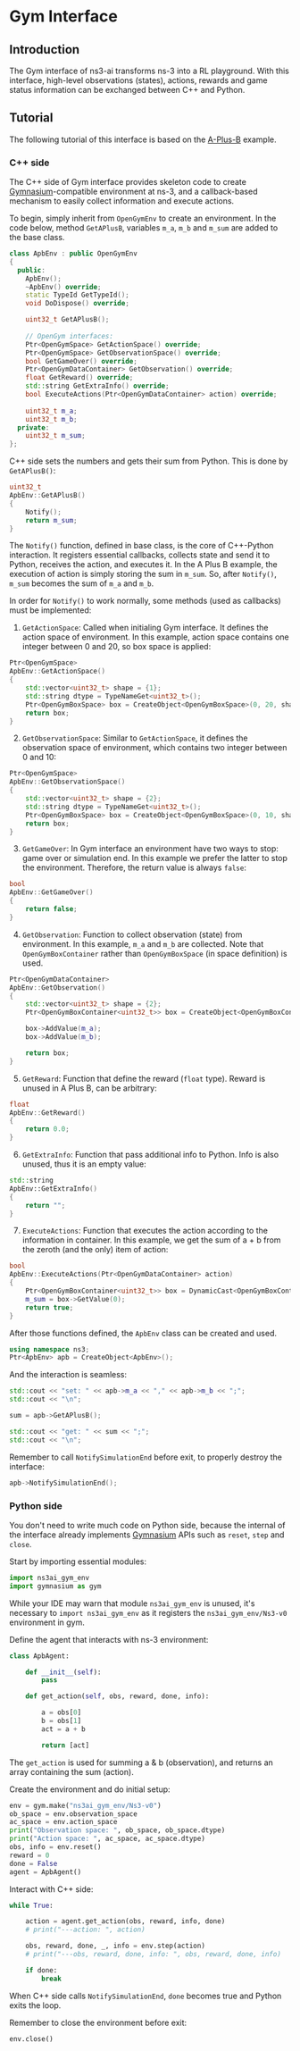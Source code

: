 # Gym Interface

## Introduction

The Gym interface of ns3-ai transforms ns-3 into a RL playground. With this interface, high-level 
observations (states), actions, rewards and game status information can be exchanged 
between C++ and Python.

## Tutorial

The following tutorial of this interface is based on the [A-Plus-B](../../examples/a-plus-b) example.

### C++ side

The C++ side of Gym interface provides skeleton code to create 
[Gymnasium](https://gymnasium.farama.org/index.html)-compatible environment at ns-3, 
and a callback-based mechanism to easily collect information and execute actions.

To begin, simply inherit from `OpenGymEnv` to create an environment. In the code below,
method `GetAPlusB`, variables `m_a`, `m_b` and `m_sum` are added to the base class.

```c++
class ApbEnv : public OpenGymEnv
{
  public:
    ApbEnv();
    ~ApbEnv() override;
    static TypeId GetTypeId();
    void DoDispose() override;

    uint32_t GetAPlusB();
    
    // OpenGym interfaces:
    Ptr<OpenGymSpace> GetActionSpace() override;
    Ptr<OpenGymSpace> GetObservationSpace() override;
    bool GetGameOver() override;
    Ptr<OpenGymDataContainer> GetObservation() override;
    float GetReward() override;
    std::string GetExtraInfo() override;
    bool ExecuteActions(Ptr<OpenGymDataContainer> action) override;
    
    uint32_t m_a;
    uint32_t m_b;
  private:
    uint32_t m_sum;
};
```

C++ side sets the numbers and gets their sum from Python. This is done by `GetAPlusB()`:

```c++
uint32_t
ApbEnv::GetAPlusB()
{
    Notify();
    return m_sum;
}
```

The `Notify()` function, defined in base class, is the core of C++-Python interaction. It registers essential callbacks,
collects state and send it to Python, receives the action, and executes it.
In the A Plus B example, the execution of action is simply storing the sum in `m_sum`. So, after `Notify()`, `m_sum` becomes the sum
of `m_a` and `m_b`.

In order for `Notify()` to work normally, some methods (used as callbacks) must be implemented:
1. `GetActionSpace`: Called when initialing Gym interface. It defines the action space of environment. In this example, action space
   contains one integer between 0 and 20, so box space is applied:
```c++
Ptr<OpenGymSpace>
ApbEnv::GetActionSpace()
{
    std::vector<uint32_t> shape = {1};
    std::string dtype = TypeNameGet<uint32_t>();
    Ptr<OpenGymBoxSpace> box = CreateObject<OpenGymBoxSpace>(0, 20, shape, dtype);
    return box;
}
```
2. `GetObservationSpace`: Similar to `GetActionSpace`, it defines the observation space of environment, which contains two integer between 0 and 10:
```c++
Ptr<OpenGymSpace>
ApbEnv::GetObservationSpace()
{
    std::vector<uint32_t> shape = {2};
    std::string dtype = TypeNameGet<uint32_t>();
    Ptr<OpenGymBoxSpace> box = CreateObject<OpenGymBoxSpace>(0, 10, shape, dtype);
    return box;
}
```
3. `GetGameOver`: In Gym interface an environment have two ways to stop: game over or simulation end. In this example we
   prefer the latter to stop the environment. Therefore, the return value is always `false`:
```c++
bool
ApbEnv::GetGameOver()
{
    return false;
}
```
4. `GetObservation`: Function to collect observation (state) from environment. In this example, `m_a` and `m_b` are collected.
   Note that `OpenGymBoxContainer` rather than `OpenGymBoxSpace` (in space definition) is used.
```c++
Ptr<OpenGymDataContainer>
ApbEnv::GetObservation()
{
    std::vector<uint32_t> shape = {2};
    Ptr<OpenGymBoxContainer<uint32_t>> box = CreateObject<OpenGymBoxContainer<uint32_t>>(shape);

    box->AddValue(m_a);
    box->AddValue(m_b);

    return box;
}
```
5. `GetReward`: Function that define the reward (`float` type). Reward is unused in A Plus B, can be arbitrary:
```c++
float
ApbEnv::GetReward()
{
    return 0.0;
}
```
6. `GetExtraInfo`: Function that pass additional info to Python. Info is also unused, thus it is an empty value:
```c++
std::string
ApbEnv::GetExtraInfo()
{
    return "";
}
```
7. `ExecuteActions`: Function that executes the action according to the information in container. In this example, we get the
   sum of a + b from the zeroth (and the only) item of action:
```c++
bool
ApbEnv::ExecuteActions(Ptr<OpenGymDataContainer> action)
{
    Ptr<OpenGymBoxContainer<uint32_t>> box = DynamicCast<OpenGymBoxContainer<uint32_t>>(action);
    m_sum = box->GetValue(0);
    return true;
}
```

After those functions defined, the `ApbEnv` class can be created and used.

```c++
using namespace ns3;
Ptr<ApbEnv> apb = CreateObject<ApbEnv>();
```

And the interaction is seamless:

```c++
std::cout << "set: " << apb->m_a << "," << apb->m_b << ";";
std::cout << "\n";

sum = apb->GetAPlusB();

std::cout << "get: " << sum << ";";
std::cout << "\n";
```

Remember to call `NotifySimulationEnd` before exit, to properly destroy the interface:

```c++
apb->NotifySimulationEnd();
```

### Python side

You don't need to write much code on Python side, because the 
internal of the interface already implements [Gymnasium](https://gymnasium.farama.org/index.html)
APIs such as `reset`, `step` and `close`.

Start by importing essential modules:

```python
import ns3ai_gym_env
import gymnasium as gym
```

While your IDE may warn that module `ns3ai_gym_env` is unused, it's necessary to `import ns3ai_gym_env` 
as it registers the `ns3ai_gym_env/Ns3-v0` environment in gym.

Define the agent that interacts with ns-3 environment:

```python
class ApbAgent:

    def __init__(self):
        pass

    def get_action(self, obs, reward, done, info):

        a = obs[0]
        b = obs[1]
        act = a + b

        return [act]
```

The `get_action` is used for summing a & b (observation), and returns an array containing the sum (action).

Create the environment and do initial setup:

```python
env = gym.make("ns3ai_gym_env/Ns3-v0")
ob_space = env.observation_space
ac_space = env.action_space
print("Observation space: ", ob_space, ob_space.dtype)
print("Action space: ", ac_space, ac_space.dtype)
obs, info = env.reset()
reward = 0
done = False
agent = ApbAgent()
```

Interact with C++ side:

```python
while True:

    action = agent.get_action(obs, reward, info, done)
    # print("---action: ", action)

    obs, reward, done, _, info = env.step(action)
    # print("---obs, reward, done, info: ", obs, reward, done, info)

    if done:
        break
```

When C++ side calls `NotifySimulationEnd`, `done` becomes true and Python exits the loop.

Remember to close the environment before exit:

```python
env.close()
```
